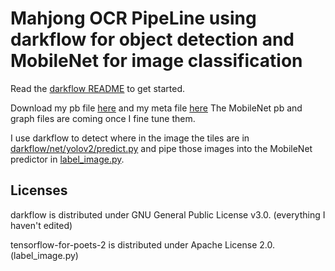 # Mahjong OCR PipeLine using darkflow for object detection and MobileNet for image classification

Read the [darkflow README](https://github.com/thtrieu/darkflow) to get started.

Download my pb file [here](https://drive.google.com/open?id=1KhL4KYRj6sb3ZMhRjsp8EI_BW1Lr-pdn) and my meta file [here](https://drive.google.com/open?id=17N2DRIk41N6GDpE4ac4wDi8qQQB7Vhce)
The MobileNet pb and graph files are coming once I fine tune them.

I use darkflow to detect where in the image the tiles are in [darkflow/net/yolov2/predict.py](https://github.com/nith822/darkflow/blob/master/darkflow/net/yolov2/predict.py) and pipe those images into the MobileNet predictor in [label_image.py](https://github.com/nith822/darkflow/blob/master/label_image.py).

## Licenses
darkflow is distributed under GNU General Public License v3.0. (everything I haven't edited)

tensorflow-for-poets-2 is distributed under Apache License 2.0. (label_image.py)
